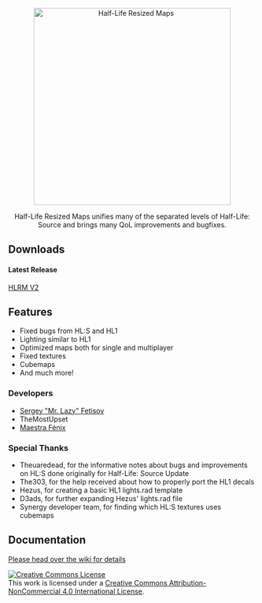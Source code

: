 <p align="center">
	<img
		alt="Half-Life Resized Maps"
		src="https://i.imgur.com/PClK4A7.jpg"
		width="400px"
	/>
</p>

<p align="center">Half-Life Resized Maps unifies many of the separated levels of Half-Life: Source and brings many QoL improvements and bugfixes.</p>


## Downloads

#### Latest Release

[HLRM V2](https://github.com/MaestroFenix/Half-Life-Resized-Maps/releases)


## Features
* Fixed bugs from HL:S and HL1
* Lighting similar to HL1
* Optimized maps both for single and multiplayer
* Fixed textures
* Cubemaps
* And much more!


### Developers
* [Sergey "Mr. Lazy" Fetisov](https://github.com/Cthutq295)
* TheMostUpset
* [Maestra Fénix](https://github.com/MaestroFenix/)


### Special Thanks
* Theuaredead, for the informative notes about bugs and improvements on HL:S done originally for Half-Life: Source Update
* The303, for the help received about how to properly port the HL1 decals
* Hezus, for creating a basic HL1 lights.rad template
* D3ads, for further expanding Hezus' lights.rad file
* Synergy developer team, for finding which HL:S textures uses cubemaps


## Documentation
[Please head over the wiki for details](https://github.com/MaestroFenix/Half-Life-Resized-Maps/wiki)


<a rel="license" href="http://creativecommons.org/licenses/by-nc/4.0/">
	<img alt="Creative Commons License" style="border-width:0" src="https://i.creativecommons.org/l/by-nc/4.0/88x31.png" />
</a>
<br />
This work is licensed under a <a rel="license" href="http://creativecommons.org/licenses/by-nc/4.0/">Creative Commons Attribution-NonCommercial 4.0 International License</a>.
